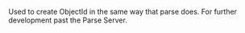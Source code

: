 Used to create ObjectId in the same way that parse does. For further development past the Parse Server.

